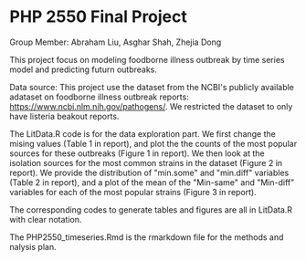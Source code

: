 # PHP 2550 Final Project

Group Member: Abraham Liu, Asghar Shah, Zhejia Dong

This project focus on modeling foodborne illness outbreak by time series model and predicting futurn outbreaks.

Data source: This project use the dataset from the NCBI's publicly available adataset on foodborne illness outbreak reports: https://www.ncbi.nlm.nih.gov/pathogens/.  We restricted the dataset to only have listeria beakout reports.

The LitData.R code is for the data exploration part. We first change the mising values (Table 1 in report), and plot the the counts of the most popular sources for these outbreaks (Figure 1 in report). We then look at the isolation sources for the most common strains in the dataset (Figure 2 in report). We provide the distribution of "min.some" and  "min.diff" variables (Table 2 in report), and a plot of the mean of the "Min-same" and "Min-diff" variables
for each of the most popular strains (Figure 3 in report). 

The corresponding codes to generate tables and figures are all in LitData.R with clear notation.

The PHP2550_timeseries.Rmd is the rmarkdown file for the methods and nalysis plan.
